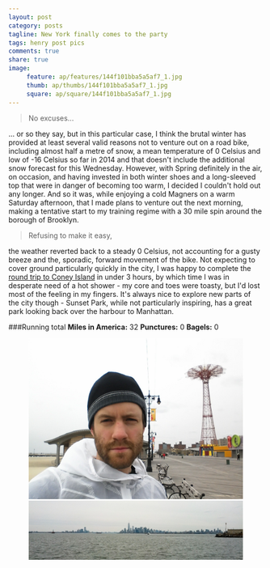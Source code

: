 ```yaml
---
layout: post
category: posts
tagline: New York finally comes to the party
tags: henry post pics
comments: true
share: true
image: 
     feature: ap/features/144f101bba5a5af7_1.jpg
     thumb: ap/thumbs/144f101bba5a5af7_1.jpg
     square: ap/square/144f101bba5a5af7_1.jpg
---
```

> No excuses...

... or so they say, but in this particular case, I think the brutal winter
has provided at least several valid reasons not to venture out on a road
bike, including almost half a metre of snow, a mean temperature of 0
Celsius and low of -16 Celsius so far in 2014 and that doesn't include the
additional snow forecast for this Wednesday. However, with Spring
definitely in the air, on occasion, and having invested in both winter
shoes and a long-sleeved top that were in danger of becoming too warm, I
decided I couldn't hold out any longer. And so it was, while enjoying a
cold Magners on a warm Saturday afternoon, that I made plans to venture out
the next morning, making a tentative start to my training regime with a 30
mile spin around the borough of Brooklyn.

> Refusing to make it easy,

the weather reverted back to a steady 0 Celsius, not accounting for a gusty
breeze and the, sporadic, forward movement of the bike. Not expecting to
cover ground particularly quickly in the city, I was happy to complete the
[round trip to Coney Island](http://www.mapmyfitness.com/workout/514870565)
in under 3 hours, by which time I was in desperate need of a hot shower -
my core and toes were toasty, but I'd lost most of the feeling in my
fingers. It's always nice to explore new parts of the city though - Sunset
Park, while not particularly inspiring, has a great park looking back over
the harbour to Manhattan.

###Running total
**Miles in America:** 32
**Punctures:** 0
**Bagels:** 0
<figure class="half">
<a href = "/images/ap/standard/144f101bba5a5af7_1.jpg">
<img src="/images/ap/standard/144f101bba5a5af7_1.jpg">
</a><a href = "/images/ap/standard/144f101bba5a5af7_2.jpg">
<img src="/images/ap/standard/144f101bba5a5af7_2.jpg">
</a></figure>
